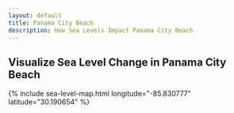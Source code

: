```yaml
---
layout: default
title: Panama City Beach
description: How Sea Levels Impact Panama City Beach
---
```


## Visualize Sea Level Change in Panama City Beach

{% include sea-level-map.html longitude="-85.830777" latitude="30.190654" %}
